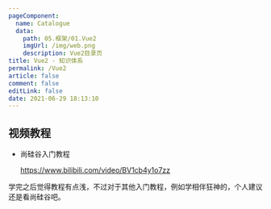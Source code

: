 ```yaml
---
pageComponent: 
  name: Catalogue
  data: 
    path: 05.框架/01.Vue2
    imgUrl: /img/web.png
    description: Vue2目录页
title: Vue2 - 知识体系
permalink: /Vue2
article: false
comment: false
editLink: false
date: 2021-06-29 18:13:10
---
```




## 视频教程

- 尚硅谷入门教程

  <https://www.bilibili.com/video/BV1cb4y1o7zz>



学完之后觉得教程有点浅，不过对于其他入门教程，例如学相伴狂神的，个人建议还是看尚硅谷吧。

